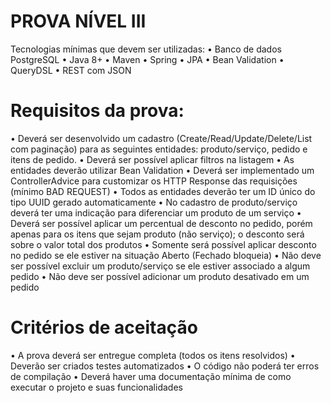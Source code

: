 # PROVA NÍVEL III
Tecnologias mínimas que devem ser utilizadas:
• Banco de dados PostgreSQL
• Java 8+
• Maven
• Spring
• JPA
• Bean Validation
• QueryDSL
• REST com JSON

# Requisitos da prova:
• Deverá ser desenvolvido um cadastro (Create/Read/Update/Delete/List com paginação)
para as seguintes entidades: produto/serviço, pedido e itens de pedido.
• Deverá ser possível aplicar filtros na listagem
• As entidades deverão utilizar Bean Validation
• Deverá ser implementado um ControllerAdvice para customizar os HTTP Response das
requisições (mínimo BAD REQUEST)
• Todos as entidades deverão ter um ID único do tipo UUID gerado automaticamente
• No cadastro de produto/serviço deverá ter uma indicação para diferenciar um produto de
um serviço
• Deverá ser possível aplicar um percentual de desconto no pedido, porém apenas para os
itens que sejam produto (não serviço); o desconto será sobre o valor total dos produtos
• Somente será possível aplicar desconto no pedido se ele estiver na situação Aberto
(Fechado bloqueia)
• Não deve ser possível excluir um produto/serviço se ele estiver associado a algum pedido
• Não deve ser possível adicionar um produto desativado em um pedido

# Critérios de aceitação
• A prova deverá ser entregue completa (todos os itens resolvidos)
• Deverão ser criados testes automatizados
• O código não poderá ter erros de compilação
• Deverá haver uma documentação mínima de como executar o projeto e suas
funcionalidades
